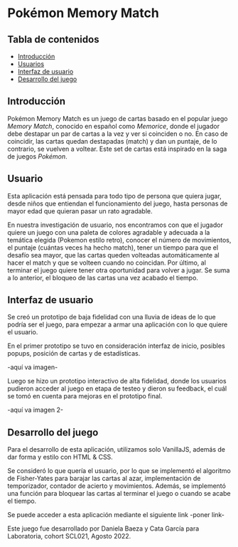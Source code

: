 # Pokémon Memory Match

## Tabla de contenidos
* [Introducción](#Introducción)
* [Usuarios](#Usuarios)
* [Interfaz de usuario](#Interfaz-de-usuario)
* [Desarrollo del juego](#desarrollo-del-juego)

## Introducción 
Pokémon Memory Match es un juego de cartas basado en el popular juego *Memory Match*, conocido en español como *Memorice*, donde el jugador debe destapar un par de cartas a la vez y ver si coinciden o no. En caso de coincidir, las cartas quedan destapadas (match) y dan un puntaje, de lo contrario, se vuelven a voltear.
Este set de cartas está inspirado en la saga de juegos *Pokémon*.

## Usuario 
Esta aplicación está pensada para todo tipo de persona que quiera jugar, desde niños que entiendan el funcionamiento del juego, hasta personas de mayor edad que quieran pasar un rato agradable. 

En nuestra investigación de usuario, nos encontramos con que el jugador quiere un juego con una paleta de colores agradable y adecuada a la temática elegida (Pokemon estilo retro), conocer el número de movimientos, el puntaje (cuántas veces ha hecho match), tener un tiempo para que el desafío sea mayor, que las cartas queden volteadas automáticamente al hacer el match y que se volteen cuando no coincidan. Por último, al terminar el juego quiere tener otra oportunidad para volver a jugar. Se suma a lo anterior, el bloqueo de las cartas una vez acabado el tiempo.

## Interfaz de usuario

Se creó un prototipo de baja fidelidad con una lluvia de ideas de lo que podría ser el juego, para empezar a armar una aplicación con lo que quiere el usuario. 

En el primer prototipo se tuvo en consideración interfaz de inicio, posibles popups, posición de cartas y de estadísticas. 

-aquí va imagen-

Luego se hizo un prototipo interactivo de alta fidelidad, donde los usuarios pudieron acceder al juego en etapa de testeo y dieron su feedback, el cuál se tomó en cuenta para mejoras en el prototipo final. 

-aquí va imagen 2- 

## Desarrollo del juego 
Para el desarrollo de esta aplicación, utilizamos solo VanillaJS, además de dar forma y estilo con HTML & CSS. 

Se consideró lo que quería el usuario, por lo que se implementó el algoritmo de Fisher-Yates para barajar las cartas al azar, implementación de temporizador, contador de acierto y movimientos. Además, se implementó una función para bloquear las cartas al terminar el juego o cuando se acabe el tiempo.

Se puede acceder a esta aplicación mediante el siguiente link -poner link-

Este juego fue desarrollado por Daniela Baeza y Cata García para Laboratoria, cohort SCL021, Agosto 2022.